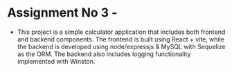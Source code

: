 # Assignment No 3 - 

- This project is a simple calculator application that includes both frontend and backend components. The frontend is built using React + vite, while the backend is developed using node/expressjs & MySQL with Sequelize as the ORM. The backend also includes logging functionality implemented with Winston.
